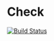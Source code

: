 # Check
[![Build Status](https://travis-ci.org/testdriveninfra/simplecheck.svg?branch=master)](https://travis-ci.org/testdriveninfra/simplecheck)
